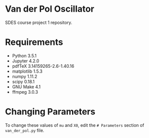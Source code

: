 # Van der Pol Oscillator
SDES course project 1 repository.

# Requirements
- Python 3.5.1
- Jupyter 4.2.0
- pdfTeX 3.14159265-2.6-1.40.16
- matplotlib 1.5.3
- numpy 1.11.2
- scipy 0.18.1
- GNU Make 4.1
- ffmpeg 3.0.3

# Changing Parameters
To change these values of `mu` and `X0`, edit the `# Parameters` section of `van_der_pol.py` file.
